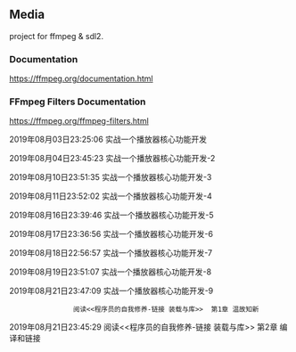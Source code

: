 ## Media

project for ffmpeg & sdl2.


### Documentation

https://ffmpeg.org/documentation.html



### FFmpeg Filters Documentation

<https://ffmpeg.org/ffmpeg-filters.html>



2019年08月03日23:25:06 实战一个播放器核心功能开发

2019年08月04日23:45:23 实战一个播放器核心功能开发-2

2019年08月10日23:51:35 实战一个播放器核心功能开发-3

2019年08月11日23:52:02 实战一个播放器核心功能开发-4

2019年08月16日23:39:46 实战一个播放器核心功能开发-5

2019年08月17日23:36:56 实战一个播放器核心功能开发-6

2019年08月18日22:56:57 实战一个播放器核心功能开发-7

2019年08月19日23:51:07 实战一个播放器核心功能开发-8

2019年08月21日23:47:09 实战一个播放器核心功能开发-9

                    阅读<<程序员的自我修养-链接 装载与库>>  第1章 温故知新

2019年08月21日23:45:29 阅读<<程序员的自我修养-链接 装载与库>>  第2章 编译和链接